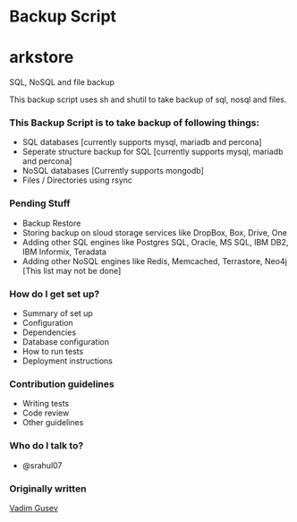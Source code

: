 # Backup Script #
# arkstore
SQL, NoSQL and file backup

This backup script uses sh and shutil to take backup of sql, nosql and files.

### This Backup Script is to take backup of following things: ###

* SQL databases [currently supports mysql, mariadb and percona]
* Seperate structure backup for SQL [currently supports mysql, mariadb and percona]
* NoSQL databases [Currently supports mongodb]
* Files / Directories using rsync


### Pending Stuff ###
* Backup Restore
* Storing backup on sloud storage services like DropBox, Box, Drive, One
* Adding other SQL engines like Postgres SQL, Oracle, MS SQL, IBM DB2, IBM Informix, Teradata
* Adding other NoSQL engines like Redis, Memcached, Terrastore, Neo4j [This list may not be done]


### How do I get set up? ###

* Summary of set up
* Configuration
* Dependencies
* Database configuration
* How to run tests
* Deployment instructions

### Contribution guidelines ###

* Writing tests
* Code review
* Other guidelines

### Who do I talk to? ###

* @srahul07

### Originally written ###

[Vadim Gusev](https://gist.github.com/vadimii/5002455)
